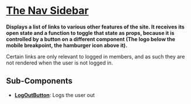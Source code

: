 # [The Nav Sidebar](NavSidebar.tsx)

**Displays a list of links to various other features of the site. It receives its open state and a function to toggle that state as props, because it is controlled by a button on a different component (The logo below the mobile breakpoint, the hamburger icon above it).**

Certain links are only relevant to logged in members, and as such they are not rendered when the user is not logged in.

## Sub-Components

- **[LogOutButton](./LogOutButton.tsx)**: Logs the user out
